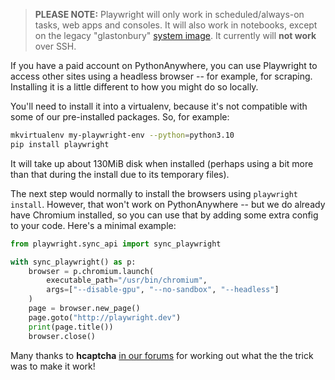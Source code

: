 <!--
.. title: Using Playwright on PythonAnywhere
.. slug: Playwright
.. date: 2024-05-22 18:30:00 UTC
.. tags:
.. category:
.. link:
.. description:
.. type: text
-->

> **PLEASE NOTE:** Playwright will only work in scheduled/always-on tasks, web apps and
> consoles. It will also work in notebooks, except on the legacy "glastonbury"
> [system image](/pages/ChangingSystemImage). It currently will **not work** over SSH.

If you have a paid account on PythonAnywhere, you can use Playwright to access
other sites using a headless browser -- for example, for scraping.  Installing
it is a little different to how you might do so locally.

You'll need to install it into a virtualenv, because it's not compatible with
some of our pre-installed packages.  So, for example:

```bash
mkvirtualenv my-playwright-env --python=python3.10
pip install playwright
```

It will take up about 130MiB disk when installed (perhaps using a bit more than
that during the install due to its temporary files).

The next step would normally to install the browsers using `playwright install`.
However, that won't work on PythonAnywhere -- but we do already have Chromium
installed, so you can use that by adding some extra config to your code.  Here's
a minimal example:

```python
from playwright.sync_api import sync_playwright

with sync_playwright() as p:
    browser = p.chromium.launch(
        executable_path="/usr/bin/chromium",
        args=["--disable-gpu", "--no-sandbox", "--headless"]
    )
    page = browser.new_page()
    page.goto("http://playwright.dev")
    print(page.title())
    browser.close()
```

Many thanks to **hcaptcha** [in our forums](https://www.pythonanywhere.com/forums/topic/30302/)
for working out what the the trick was to make it work!
